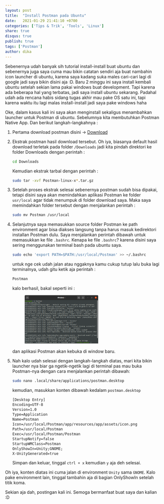 ```yaml
---
layout: post
title:  "Install Postman pada Ubuntu"
date:   2021-01-29 21:41:10 +0700
categories: ['Tips & Trik', 'Tools', 'Linux']
share: true
disqus: true
publish: true
tags: ['Postman']
author: dika
---
```


Sebenernya udah banyak sih tutorial install-install buat ubuntu dan sebenernya juga saya cuma mau bikin catatan sendiri aja buat nambahin icon launcher di ubuntu, karena saya kadang suka males cari-cari lagi di google jadi saya bikin disini aja :D. Baru 2 minggu ini saya install kembali ubuntu setelah sekian lama pakai windows buat development. Tapi karena ada beberapa hal yang terbatas, jadi saya install ubuntu sekarang. Padahal udah ada rencana habis sidang tugas akhir mau pake OS satu ini, tapi karena waktu itu lagi malas install-install jadi saya pake windows haha

Oke, dalam kasus kali ini saya akan menginstall sekaligus menambahkan launcher untuk Postman di ubuntu. Sebelumnya kita membutuhkan Postman Native App. Dan berikut langkah-langkahnya :

1. Pertama download postman disini -> [Download](https://dl-agent.pstmn.io/download/latest/linux)

2. Ekstrak postman hasil download tersebut. Oh iya, biasanya default hasil download terletak pada folder `/Downloads` jadi kita pindah direktori ke folder Downloads dengan perintah :

    ```bash
    cd Downloads
    ```
    Kemudian ekstrak tarbal dengan perintah :
    ```bash
    sudo tar -xvf Postman-linux-x*.tar.gz
    ``` 

3. Setelah proses ekstrak selesai sebenernya postman sudah bisa dipakai, tetapi disini saya akan memindahkan aplikasi Postman ke folder `usr/local` agar tidak menumpuk di folder download saya. Maka saya memindahkan folder tersebut dengan menjalankan perintah : 

    ```bash
    sudo mv Postman /usr/local
    ```

4. Selanjutnya saya memasukkan source folder Postman ke path environment agar bisa diakses langsung tanpa harus masuk kedirektori installan Postman dulu. Saya menjalankan perintah dibawah untuk memasukkan ke file `.bashrc`. Kenapa ke file `.bashrc`? karena disini saya sering menggunakan terminal bash pada ubuntu saya.

    ```bash
    sudo echo 'export PATH=$PATH:/usr/local/Postman' >> ~/.bashrc
    ```
    untuk nge cek udah jalan atau nggaknya kamu cukup tutup lalu buka lagi terminalnya, udah gitu ketik aja perintah :
    ```bash
    Postman
    ```
    kalo berhasil, bakal seperti ini :

    <figure class="text-center">
        <img alt="Terminal Postman" src="/wp-content/uploads/2021/01/terminal-postman.png?raw=true" width="60%">
    </figure>

    dan aplikasi Postman akan kebuka di window baru.


5. Nah kalo udah selesai dengan langkah-langkah diatas, mari kita bikin launcher nya biar ga ngetik-ngetik lagi di terminal pas mau buka Postman-nya dengan cara menjalankan perintah dibawah:

    ```bash
    sudo nano .local/share/applications/postman.desktop
    ```

    kemudian, masukkan konten dibawah kedalam `postman.desktop`

    ```desktop
    [Desktop Entry]
    Encoding=UTF-8
    Version=1.0
    Type=Application
    Name=Postman
    Icon=/usr/local/Postman/app/resources/app/assets/icon.png
    Path=/usr/local/Postman
    Exec=/usr/local/Postman/Postman
    StartupNotify=false
    StartupWMClass=Postman
    OnlyShowIn=Unity;GNOME;
    X-UnityGenerated=true
    ```

    Simpan dan keluar, tinggal `ctrl + x` kemudian `y` aja deh selesai.

Oh iya, konten diatas ini cuma jalan di environment `Unity` sama `GNOME`. Kalo pake environment lain, tinggal tambahin aja di bagian OnlyShowIn setelah titik koma.

Sekian aja dah, postingan kali ini. Semoga bermanfaat buat saya dan kalian :D